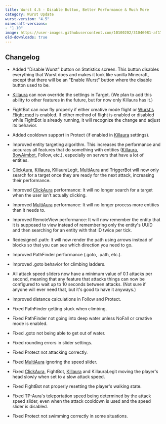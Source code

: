 ```yaml
---
title: Wurst 4.5 - Disable Button, Better Performance & Much More
category: Wurst Update
wurst-version: "4.5"
minecraft-versions:
- "1.10"
image: https://user-images.githubusercontent.com/10100202/31046081-af1710ac-a5f2-11e7-8be3-d93be3a86537.jpg
old-downloads: true
---
```

## Changelog

- Added "Disable Wurst" button on Statistics screen. This button disables everything that Wurst does and makes it look like vanilla Minecraft, except that there will be an "Enable Wurst" button where the disable button used to be.

- [Killaura](https://wurst.wiki/killaura) can now override the settings in Target. (We plan to add this ability to other features in the future, but for now only Killaura has it.)

- FightBot can now fly properly if either creative mode flight or [Wurst's Flight mod](https://wurst.wiki/flight) is enabled. If either method of flight is enabled or disabled while FightBot is already running, it will recognize the change and adjust its behavior.

- Added cooldown support in Protect (if enabled in [Killaura](https://wurst.wiki/killaura) settings).

- Improved entity targeting algorithm. This increases the performance and accuracy all features that do something with entities ([Killaura](https://wurst.wiki/killaura), [BowAimbot](https://wurst.wiki/bowaimbot), Follow, etc.), especially on servers that have a lot of entities.

- [ClickAura](https://wurst.wiki/clickaura), [Killaura](https://wurst.wiki/killaura), KillauraLegit, [MultiAura](https://wurst.wiki/multiaura) and TriggerBot will now only search for a target once they are ready for the next attack, increasing their performance.

- Improved [ClickAura](https://wurst.wiki/clickaura) performance: It will no longer search for a target when the user isn't actually clicking.

- Improved [MultiAura](https://wurst.wiki/multiaura) performance: It will no longer process more entities than it needs to.

- Improved RemoteView performance: It will now remember the entity that it is supposed to view instead of remembering only the entity's UUID and then searching for an entity with that ID twice per tick.

- Redesigned .path: It will now render the path using arrows instead of blocks so that you can see which direction you need to go.

- Improved PathFinder performance (.goto, .path, etc.).

- Improved .goto behavior for climbing ladders.

- All attack speed sliders now have a minimum value of 0.1 attacks per second, meaning that any feature that attacks things can now be configured to wait up to 10 seconds between attacks. (Not sure if anyone will ever need that, but it's good to have it anyways.)

- Improved distance calculations in Follow and Protect.

- Fixed PathFinder getting stuck when climbing.

- Fixed PathFinder not going into deep water unless NoFall or creative mode is enabled.

- Fixed .goto not being able to get out of water.

- Fixed rounding errors in slider settings.

- Fixed Protect not attacking correctly.

- Fixed [MultiAura](https://wurst.wiki/multiaura) ignoring the speed slider.

- Fixed [ClickAura](https://wurst.wiki/clickaura), FightBot, [Killaura](https://wurst.wiki/killaura) and KillauraLegit moving the player's head slowly when set to a slow attack speed.

- Fixed FightBot not properly resetting the player's walking state.

- Fixed TP-Aura's teleportation speed being determined by the attack speed slider, even when the attack cooldown is used and the speed slider is disabled.

- Fixed Protect not swimming correctly in some situations.
